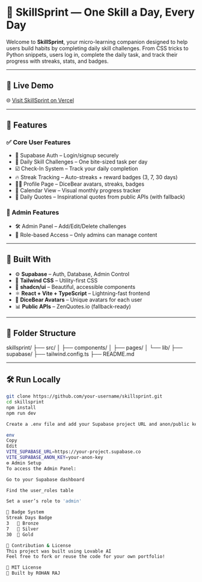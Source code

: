 # 🌟 SkillSprint — One Skill a Day, Every Day

Welcome to **SkillSprint**, your micro-learning companion designed to help users build habits by completing daily skill challenges. From CSS tricks to Python snippets, users log in, complete the daily task, and track their progress with streaks, stats, and badges.

---

## 🚀 Live Demo

🌐 [Visit SkillSprint on Vercel](https://skill-sprint-streak.vercel.app/)  

---

## 🎯 Features

### ✅ Core User Features
- 🔐 Supabase Auth – Login/signup securely
- 📅 Daily Skill Challenges – One bite-sized task per day
- ☑️ Check-In System – Track your daily completion
- 🔥 Streak Tracking – Auto-streaks + reward badges (3, 7, 30 days)
- 🧑‍🎓 Profile Page – DiceBear avatars, streaks, badges
- 📆 Calendar View – Visual monthly progress tracker
- 💬 Daily Quotes – Inspirational quotes from public APIs (with fallback)

### 🔐 Admin Features
- 🛠️ Admin Panel – Add/Edit/Delete challenges
- 👑 Role-based Access – Only admins can manage content

---

## 🧱 Built With

- ⚙️ **Supabase** – Auth, Database, Admin Control
- 💅 **Tailwind CSS** – Utility-first CSS
- 🔧 **shadcn/ui** – Beautiful, accessible components
- ⚛️ **React + Vite + TypeScript** – Lightning-fast frontend
- 🎨 **DiceBear Avatars** – Unique avatars for each user
- 📊 **Public APIs** – ZenQuotes.io (fallback-ready)

---

## 📁 Folder Structure

skillsprint/
├── src/
│ ├── components/
│ ├── pages/
│ └── lib/
├── supabase/
├── tailwind.config.ts
├── README.md

---

## 🛠️ Run Locally

```bash
git clone https://github.com/your-username/skillsprint.git
cd skillsprint
npm install
npm run dev

Create a .env file and add your Supabase project URL and anon/public key:

env
Copy
Edit
VITE_SUPABASE_URL=https://your-project.supabase.co
VITE_SUPABASE_ANON_KEY=your-anon-key
⚙️ Admin Setup
To access the Admin Panel:

Go to your Supabase dashboard

Find the user_roles table

Set a user’s role to 'admin'

🏅 Badge System
Streak Days	Badge
3	🥉 Bronze
7	🥈 Silver
30	🥇 Gold

📣 Contribution & License
This project was built using Lovable AI 
Feel free to fork or reuse the code for your own portfolio!

🪪 MIT License
💌 Built by ROHAN RAJ
